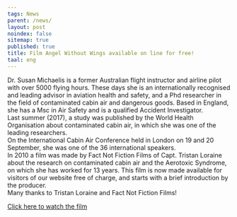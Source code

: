 ```yaml
---
tags: News
parent: /news/
layout: post
noindex: false
sitemap: true
published: true
title: Film Angel Without Wings available on line for free!
taal: eng
---
```


Dr. Susan Michaelis is a former Australian flight instructor and airline pilot with over 5000 flying hours. These days she is an internationally recognised and leading advisor in aviation health and safety, and a Phd researcher in the field of contaminated cabin air and dangerous goods. Based in England, she has a Msc in Air Safety and is a qualified Accident Investigator.  
Last summer (2017), a study was published by the World Health Organisation about contaminated cabin air, in which she was one of the leading researchers.  
On the International Cabin Air Conference held in London on 19 and 20 September, she was one of the 36 international speakers.  
In 2010 a film was made by Fact Not Fiction Films of Capt. Tristan Loraine about the research on contaminated cabin air and the Aerotoxic Syndrome, on which she has worked for 13 years. This film is now made available for visitors of our website free of charge, and starts with a brief introduction by the producer.  
Many thanks to Tristan Loraine and Fact Not Fiction Films!   

<a href="https://vimeo.com/factnotfictionfilms/angelwithoutwings">Click here to watch the film</a>
